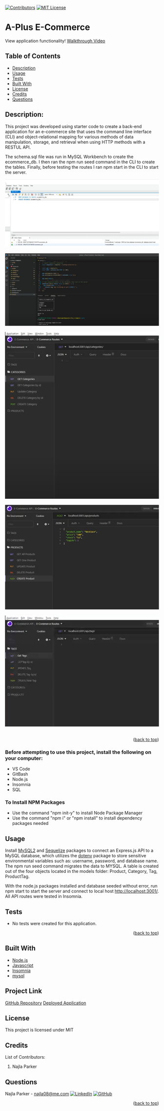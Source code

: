[![Contributors][contributors-shield]][contributors-url]
[![MIT License][license-shield]][license-url]

# A-Plus E-Commerce
<div>
   <p>
    View application functionality! <a href="https://drive.google.com/file/d/1AoVxjgJZOerT6PMPznnZhCL7lWKMzciY/view"> Walkthrough Video</a>
  </p>
</div>

## Table of Contents
* [Description](#description)
* [Usage](#usage)
* [Tests](#tests)
* [Built With](#built-with)
* [License](#license)
* [Credits](#credits)
* [Questions](#questions)

## Description:
This project was developed using starter code to create a back-end application for an e-commerce site that uses the command line interface (CLI) and object-relational mapping for various methods of data manipulation, storage, and retrieval when using HTTP methods with a RESTUL API.  

The schema.sql file was run in MySQL Workbench to create the ecommerce_db. I then ran the npm run seed command in the CLI to create the tables. Finally, before testing the routes I ran npm start in the CLI to start the server.

![Welcome](Assets/Images/Create-Database.png)
<br>
<br>
![Welcome](Assets/Images/E-commerce_sql.png)
<br>
<br>
![Welcome](Assets/Images/Insomnia-Routes_Categories.png)
<br>
<br>
![Welcome](Assets/Images/Insomnia-Routes_Products.png)
<br>
<br>
![Welcome](Assets/Images/Insomnia-Routes_Tags.png)
<br>
<br>
<p align="right">(<a href="#top">back to top</a>)</p>

### Before attempting to use this project, install the following on your computer:
* VS Code
* GitBash
* Node.js
* Insomnia
* SQL

### To Install NPM Packages
* Use the command "npm init-y" to install Node Package Manager
* Use the command "npm i" or "npm install" to install dependency packages needed

## Usage
Install [MySQL2](https://www.npmjs.com/package/mysql2) and [Sequelize](https://www.npmjs.com/package/sequelize) packages to connect an Express.js API to a MySQL database, which utilizes the [dotenv](https://www.npmjs.com/package/dotenv) package to store sensitive environmental variables such as: username, password, and database name. The npm run seed command migrates the data to MYSQL. A table is created out of the four objects located in the models folder: Product, Category, Tag, ProductTag.

With the node.js packages installed and database seeded without error, run npm start to start the server and connect to local host [http://localhost:3001/](http://localhost:3001/). All API routes were tested in Insomnia.


## Tests
* No tests were created for this application.

<p align="right">(<a href="#top">back to top</a>)</p>

## Built With
- [Node.js](https://nodejs.org/en/)
- [Javascript](https://www.javascript.com)
- [Insomnia](https://insomnia.rest/)
- [mysql](https://www.mysql.com/)

## Project Link

[GitHub Repository](https://github.com/nparker80/a-Plus_E-Commerce)
[Deployed Application](https://nparker80.github.io/a-Plus_E-Commerce/)
## License 
This project is licensed under MIT

## Credits

List of Contributors:

1. Najla Parker

## Questions

Najla Parker - najla08@me.com [![LinkedIn][linkedin-shield]][linkedin-url-naj] [![GitHub][github-shield]][github-url-naj]

<p align="right">(<a href="#top">back to top</a>)</p>

<!-- MARKDOWN LINKS & IMAGES -->
<!-- https://www.markdownguide.org/basic-syntax/#reference-style-links -->

[contributors-shield]: https://img.shields.io/github/contributors/nparker80/readme-generator.svg?style=for-the-badge
[contributors-url]: https://github.com/nparker80/readme-generator/graphs/contributors
[license-shield]: https://img.shields.io/github/license/nparker80/readme-generator
[license-url]: https://github.com/nparker80/readme-generator/blob/main/LICENSE
[linkedin-shield]: https://img.shields.io/badge/-LinkedIn-black.svg?style=for-the-badge&logo=linkedin&colorB=555
[linkedin-url-naj]: https://www.linkedin.com/in/najlaparker/
[github-shield]: https://img.shields.io/badge/-Github-blueviolet.svg?style=for-the-badge&logo=Github&colorB=555
[github-url-naj]: https://github.com/nparker80
